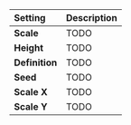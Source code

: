| Setting        | Description |
| :------------- | :---------- |
| **Scale**      | TODO        |
| **Height**     | TODO        |
| **Definition** | TODO        |
| **Seed**       | TODO        |
| **Scale X**    | TODO        |
| **Scale Y**    | TODO        |